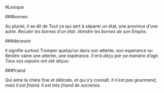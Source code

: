 #Lexique

###bornes

Au pluriel, il se dit de Tout ce qui sert à séparer un état, une province d’une
autre. *Reculer les bornes d’un état. étendre les bornes de son Empire.*

###décevoir

Il signifie surtout Tromper quelqu’un dans son attente, son espérance ou Rendre
vaine une attente, une espérance. *Il m’a déçu par sa manière d’agir. Tous ses
espoirs ont été déçus.*

###friand

Qui aime la chère fine et délicate, et qui s’y connaît. *Il n’est pas gourmand,
mais il est friand. Il est très friand de sucreries.*


